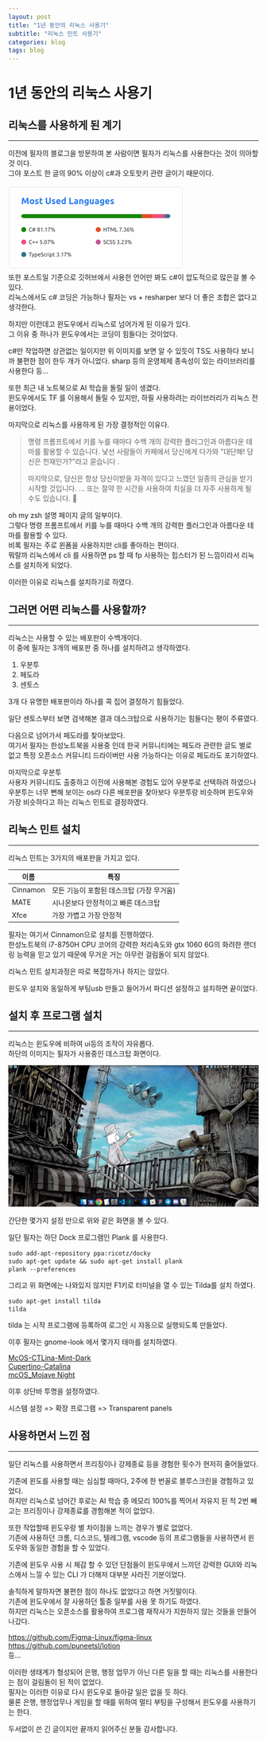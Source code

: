 ```yaml
---
layout: post
title: "1년 동안의 리눅스 사용기"
subtitle: "리눅스 민트 사용기"
categories: blog
tags: blog
---
```


# 1년 동안의 리눅스 사용기

## 리눅스를 사용하게 된 계기

---

이전에 필자의 블로그을 방문하여 본 사람이면 필자가 리눅스를 사용한다는 것이 의아할것 이다.  
그야 포스트 한 글의 90% 이상이 c#과 오토핫키 관련 글이기 때문이다.

![Top Langs](/assets/img/blog/mint-linux-review/github-most.png)  
또한 포스트일 기준으로 깃허브에서 사용한 언어만 봐도 c#이 압도적으로 많은걸 볼 수 있다.  
리눅스에서도 c# 코딩은 가능하나 필자는 vs + resharper 보다 더 좋은 조합은 없다고 생각한다.

하지만 이런데고 윈도우에서 리눅스로 넘어가게 된 이유가 있다.  
그 이유 중 하나가 윈도우에서는 코딩이 힘들다는 것이었다.

c#만 작업하면 상관없는 일이지만 위 이미지를 보면 알 수 있듯이 TS도 사용하다 보니까 불편한 점이 한두 개가 아니었다.
sharp 등의 운영체제 종속성이 있는 라이브러리를 사용한다 등...

또한 최근 내 노트북으로 AI 학습을 돌릴 일이 생겼다.  
윈도우에서도 TF 를 이용해서 돌릴 수 있지만, 하필 사용하려는 라이브러리가 리눅스 전용이었다.

마지막으로 리눅스를 사용하게 된 가장 결정적인 이유다.

> 명령 프롬프트에서 키를 누를 때마다 수백 개의 강력한 플러그인과 아름다운 테마를 활용할 수 있습니다. 낯선 사람들이 카페에서 당신에게 다가와 "대단해! 당신은 천재인가?"라고 묻습니다 .
>
> 마지막으로, 당신은 항상 당신이받을 자격이 있다고 느꼈던 일종의 관심을 받기 시작할 것입니다. ... 또는 절약 한 시간을 사용하여 치실을 더 자주 사용하게 될 수도 있습니다. 😬

oh my zsh 설명 페이지 글의 일부이다.  
그렇다 명령 프롬프트에서 키를 누를 때마다 수백 개의 강력한 플러그인과 아름다운 테마를 활용할 수 있다.  
비록 필자는 주로 윈폼을 사용하지만 cli를 좋아하는 편이다.  
뭐랄까 리눅스에서 cli 를 사용하면 ps 할 때 fp 사용하는 힙스터가 된 느낌이라서 리눅스를 설치하게 되었다.

이러한 이유로 리눅스를 설치하기로 하였다.

## 그러면 어떤 리눅스를 사용할까?

---

리눅스는 사용할 수 있는 배포판이 수백개이다.  
이 중에 필자는 3개의 배포판 중 하나를 설치하려고 생각하였다.

1. 우분투
1. 페도라
1. 센토스

3개 다 유명한 배포판이라 하나를 콕 집어 결정하기 힘들었다.

일단 센토스부터 보면 검색해본 결과 데스크탑으로 사용하기는 힘들다는 평이 주류였다.

다음으로 넘어가서 페도라를 찾아보았다.  
여기서 필자는 한성노트북을 사용중 인데 한국 커뮤니티에는 페도라 관련한 글도 별로 없고 특정 오픈소스 커뮤니티 드라이버만 사용 가능하다는 이유로 페도라도 포기하였다.

마지막으로 우분투  
사용자 커뮤니티도 출중하고 이전에 사용해본 경험도 있어 우분투로 선택하려 하였으나  
우분투는 너무 뻔해 보이는 os라 다른 배포판을 찾아보다 우분투랑 비슷하며 윈도우와 가장 비슷하다고 하는 리눅스 민트로 결정하였다.

## 리눅스 민트 설치

---

리눅스 민트는 3가지의 배포판을 가지고 있다.

| 이름     | 특징                                      |
| -------- | ----------------------------------------- |
| Cinnamon | 모든 기능이 포함된 데스크탑 (가장 무거움) |
| MATE     | 시나몬보다 안정적이고 빠른 데스크탑       |
| Xfce     | 가장 가볍고 가장 안정적                   |

필자는 여기서 Cinnamon으로 설치를 진행하였다.  
한성노트북의 i7-8750H CPU 코어의 강력한 처리속도와 gtx 1060 6G의 화려한 랜더링 능력을 믿고 있기 때문에 무거운 거는 아무런 걸림돌이 되지 않았다.

리눅스 민트 설치과정은 따로 복잡하거나 하지는 않았다.

윈도우 설치와 동일하게 부팅usb 만들고 들어가서 파디션 설정하고 설치하면 끝이었다.

## 설치 후 프로그램 설치

---

리눅스는 윈도우에 비하여 ui등의 조작이 자유롭다.  
하단의 이미지는 필자가 사용중인 데스크탑 화면이다.

![desktop](/assets/img/blog/mint-linux-review/desktop.png)

간단한 몇가지 설정 만으로 위와 같은 화면을 볼 수 있다.

일단 필자는 하단 Dock 프로그램인 Plank 를 사용한다.

```shell script
sudo add-apt-repository ppa:ricotz/docky
sudo apt-get update && sudo apt-get install plank
plank --preferences
```

그리고 위 화면에는 나와있지 않지만 F1키로 터미널을 열 수 있는 Tilda를 설치 하였다.

```shell script
sudo apt-get install tilda
tilda
```

tilda 는 시작 프로그램에 등록하여 로그인 시 자동으로 실행되도록 만들었다.

이후 필자는 gnome-look 에서 몇가지 태마를 설치하였다.

[McOS-CTLina-Mint-Dark](https://www.gnome-look.org/p/1328034/)  
[Cupertino-Catalina](https://www.gnome-look.org/p/1102582/)  
[mcOS_Mojave Night](https://www.gnome-look.org/p/1248226/)

이후 상단바 투명을 설정하였다.

시스템 설정 => 확장 프로그램 => Transparent panels

## 사용하면서 느낀 점

---

일단 리눅스를 사용하면서 프리징이나 강제종료 등을 경험한 횟수가 현저히 줄어들었다.

기존에 윈도를 사용할 때는 심심할 때마다, 2주에 한 번꼴로 블루스크린을 경험하고 있었다.  
하지만 리눅스로 넘어간 후로는 AI 학습 중 메모리 100%를 찍어서 자유지 된 적 2번 빼고는 프리징이나 강제종료를 경험해본 적이 없었다.

또한 작업할때 윈도우랑 별 차이점을 느끼는 경우가 별로 없었다.  
기존에 사용하던 크롬, 디스코드, 텔레그램, vscode 등의 프로그램들을 사용하면서 윈도우와 동일한 경험을 할 수 있었다.

기존에 윈도우 사용 시 체감 할 수 있던 단점들이 윈도우에서 느끼던 강력한 GUI와 리눅스에서 느낄 수 있는 CLI 가 더해저 대부분 사라진 기분이었다.

솔직하게 말하자면 불편한 점이 하나도 없었다고 하면 거짓말이다.  
기존에 윈도우에서 잘 사용하던 툴중 일부를 사용 못 하기도 하였다.  
하지만 리눅스는 오픈소스를 활용하여 프로그램 재작사가 지원하지 않는 것들을 만들어나갔다.

https://github.com/Figma-Linux/figma-linux  
https://github.com/puneetsl/lotion  
등...

이러한 생태계가 형성되어 은행, 행정 업무가 아닌 다른 일을 할 때는 리눅스를 사용한다는 점이 걸림돌이 된 적이 없었다.  
필자는 이러한 이유로 다시 윈도우로 돌아갈 일은 없을 듯 하다.  
물론 은행, 행정업무나 게임을 할 때를 위하여 멀티 부팅을 구성해서 윈도우를 사용하기는 한다.

두서없이 쓴 긴 글이지만 끝까지 읽어주신 분들 감사합니다.
